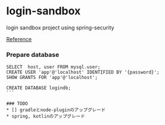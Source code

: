 # login-sandbox
login sandbox project using spring-security

[Reference](https://ver-1-0.net/2017/06/05/kotlin-spring-boot-authentication)

### Prepare database
````
SELECT  host, user FROM mysql.user;
CREATE USER 'app'@'localhost' IDENTIFIED BY '{password}';
SHOW GRANTS FOR 'app'@'localhost';

CREATE DATABASE logindb;
```

### TODO
* [] gradleとnode-pluginのアップグレード
* spring, kotlinのアップグレード